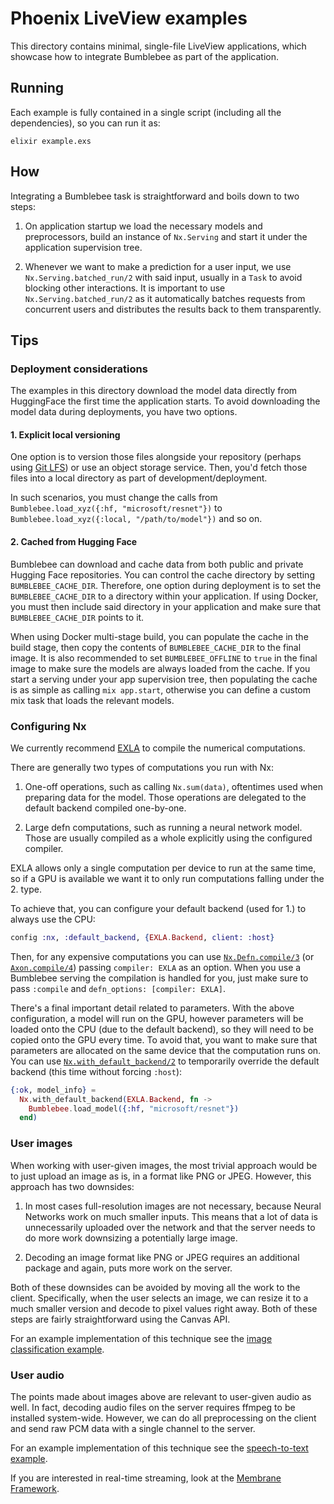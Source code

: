 # Phoenix LiveView examples

This directory contains minimal, single-file LiveView applications, which showcase how to integrate Bumblebee as part of the application.

## Running

Each example is fully contained in a single script (including all the dependencies), so you can run it as:

```shell
elixir example.exs
```

## How

Integrating a Bumblebee task is straightforward and boils down to two steps:

  1. On application startup we load the necessary models and preprocessors, build an instance of `Nx.Serving` and start it under the application supervision tree.

  2. Whenever we want to make a prediction for a user input, we use `Nx.Serving.batched_run/2` with said input, usually in a `Task` to avoid blocking other interactions. It is important to use `Nx.Serving.batched_run/2` as it automatically batches requests from concurrent users and distributes the results back to them transparently.

## Tips

### Deployment considerations

The examples in this directory download the model data directly from HuggingFace the first time the application starts. To avoid downloading the model data during deployments, you have two options.

#### 1. Explicit local versioning

One option is to version those files alongside your repository (perhaps using [Git LFS](https://git-lfs.github.com/)) or use an object storage service. Then, you'd fetch those files into a local directory as part of development/deployment.

In such scenarios, you must change the calls from `Bumblebee.load_xyz({:hf, "microsoft/resnet"})` to `Bumblebee.load_xyz({:local, "/path/to/model"})` and so on.

#### 2. Cached from Hugging Face

Bumblebee can download and cache data from both public and private Hugging Face repositories. You can control the cache directory by setting `BUMBLEBEE_CACHE_DIR`. Therefore, one option during deployment is to set the `BUMBLEBEE_CACHE_DIR` to a directory within your application. If using Docker, you must then include said directory in your application and make sure that `BUMBLEBEE_CACHE_DIR` points to it.

When using Docker multi-stage build, you can populate the cache in the build stage, then copy the contents of `BUMBLEBEE_CACHE_DIR` to the final image. It is also recommended to set `BUMBLEBEE_OFFLINE` to `true` in the final image to make sure the models are always loaded from the cache. If you start a serving under your app supervision tree, then populating the cache is as simple as calling `mix app.start`, otherwise you can define a custom mix task that loads the relevant models.

### Configuring Nx

We currently recommend [EXLA](https://hexdocs.pm/exla/EXLA.html) to compile the numerical computations.

There are generally two types of computations you run with Nx:

  1. One-off operations, such as calling `Nx.sum(data)`, oftentimes used when preparing data for the model. Those operations are delegated to the default backend compiled one-by-one.

  2. Large defn computations, such as running a neural network model. Those are usually compiled as a whole explicitly using the configured compiler.

EXLA allows only a single computation per device to run at the same time, so if a GPU is available we want it to only run computations falling under the 2. type.

To achieve that, you can configure your default backend (used for 1.) to always use the CPU:

```elixir
config :nx, :default_backend, {EXLA.Backend, client: :host}
```

Then, for any expensive computations you can use [`Nx.Defn.compile/3`](https://hexdocs.pm/nx/Nx.Defn.html#compile/3) (or [`Axon.compile/4`](https://hexdocs.pm/axon/Axon.html#compile/4)) passing `compiler: EXLA` as an option. When you use a Bumblebee serving the compilation is handled for you, just make sure to pass `:compile` and `defn_options: [compiler: EXLA]`.

There's a final important detail related to parameters. With the above configuration, a model will run on the GPU, however parameters will be loaded onto the CPU (due to the default backend), so they will need to be copied onto the GPU every time. To avoid that, you want to make sure that parameters are allocated on the same device that the computation runs on. You can use [`Nx.with_default_backend/2`](https://hexdocs.pm/nx/Nx.html#with_default_backend/2) to temporarily override the default backend (this time without forcing `:host`):

```elixir
{:ok, model_info} =
  Nx.with_default_backend(EXLA.Backend, fn ->
    Bumblebee.load_model({:hf, "microsoft/resnet"})
  end)
```

### User images

When working with user-given images, the most trivial approach would be to just upload an image as is, in a format like PNG or JPEG. However, this approach has two downsides:

  1. In most cases full-resolution images are not necessary, because Neural Networks work on much smaller inputs. This means that a lot of data is unnecessarily uploaded over the network and that the server needs to do more work downsizing a potentially large image.

  2. Decoding an image format like PNG or JPEG requires an additional package and again, puts more work on the server.

Both of these downsides can be avoided by moving all the work to the client. Specifically, when the user selects an image, we can resize it to a much smaller version and decode to pixel values right away. Both of these steps are fairly straightforward using the Canvas API.

For an example implementation of this technique see the [image classification example](image_classification.exs).

### User audio

The points made about images above are relevant to user-given audio as well. In fact, decoding audio files on the server requires ffmpeg to be installed system-wide. However, we can do all preprocessing on the client and send raw PCM data with a single channel to the server.

For an example implementation of this technique see the [speech-to-text example](speech_to_text.exs).

If you are interested in real-time streaming, look at the [Membrane Framework](https://github.com/membraneframework/membrane_core).
